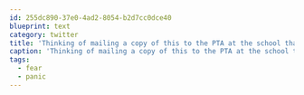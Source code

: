 ```yaml
---
id: 255dc890-37e0-4ad2-8054-b2d7cc0dce40
blueprint: text
category: twitter
title: 'Thinking of mailing a copy of this to the PTA at the school that banned WiFi http://amzn.to/bAted3 #fear #ahh #panic'
caption: 'Thinking of mailing a copy of this to the PTA at the school that banned WiFi http://amzn.to/bAted3 <span class="hashtag hashtag_local">#<a href="http://tweettemp.darylchymko.ca/?tag=fear">fear</a> <span class="hashtag hashtag_local">#<a href="http://tweettemp.darylchymko.ca/?tag=ahh">ahh</a> <span class="hashtag hashtag_local">#<a href="http://tweettemp.darylchymko.ca/?tag=panic">panic</a>'
tags:
  - fear
  - panic
---
```

